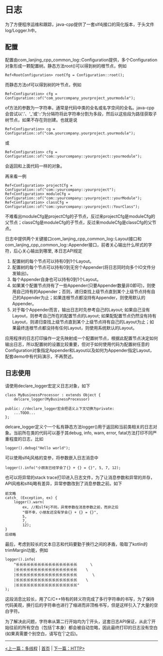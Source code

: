 # 日志 #

为了方便程序运维和跟踪，java-cpp提供了一套slf4j接口的简化版本，于头文件log/Logger.h中。

## 配置 ##

配置由com_lanjing_cpp_common_log::Configuration提供，多个Configuration对象形成一颗配置树。静态方法root()可以得到树的根节点，例如

    Ref<RootConfiguration> rootCfg = Configuration::root();
    
而静态方法of可以得到树的叶节点，例如

    Ref<Configuration> cfg = Configuration::of("com_yourcompany_yourproject_yourmodule");
    
of方法的参数为一字符串，通常是代码中类的全名或名字空间的全名。java-cpp会尝试以‘.’、‘_’或‘::’为分隔符将此字符串分割为多段，然后以这些段为路径获取子树节点，如果不存在则创建。也就是说

    Ref<Configuration> cg = Configuration::of("com.yourcompany.yourproject.yourmodule");
    
或

    Ref<Configuration> cfg = Configuration::of("com::yourcompany::yourproject::yourmodule");

会返回和上面代码一样的对象。

再来看一例

    Ref<Configuration> projectCfg = Configuration::of("com::yourcompany::yourproject");
    Ref<Configuration> moduleCfg = Configuration::of("com::yourcompany::yourproject::yourModule");
    Ref<Configuration> classCfg = Configuration::of("com::yourcompany::yourproject::YourClass");
    
不难看出moduleCfg是projectCfg的子节点，反过来projectCfg是moduleCfg的父节点；classCfg是moduleCfg的子节点，反过来moduleCfg是classCfg的父节点。

日志中提供两个关键接口com_lanjing_cpp_common_log::Layout接口和com_lanjing_cpp_common_log::Appender接口，前者关心输出什么样式的字符，后心关心输出到哪里, 本日志API规定

1. 配置树的每个节点可以持有0到1个Layout。
2. 配置树的每个节点可以持有0到无穷个Appender(将日志同时向多个IO文件分发输出)。
3. 每个Appender自身也可以持有0到1个Layout。
4. 如果某个配置节点持有了一些Appender(只要Appender数量非0即可)，则使用自己持有的Appender；否则，递归查找上级节点直到某个上级节点持有自己的Appender为止；如果连根节点都没持有Appender，则使用默认的Appender。
5. 对于每个Appender而言，输出日志时先参考自己的Layout; 如果自己没有Layout，则参考自己所在的配置节点的Layout; 如果配配置节点仍然没有持有Layout，则递归查找上级节点直到某个上级节点持有自己的Layout为止；如果最终连根节点都没持有任何Layout，则使用系统默认的Layout。

应用程序的日志打印操作一定先映射成一个配置树节点，根据此配置节点决定如何输出日志，所以配置树的设置比较重要，但对于如何使用代码为配置树任意的Configuration对象指定Appender和Layout以及如何为Appender指定Layout，配套demo中有代码演示，不再赘述。

## 日志使用 ##

请使用declare_logger宏定义日志对象，如下

    class MyBusinessProcessor : extends Object {
        delcare_logger(MyBusinessProcessor)
        
    public: //declare_logger宏会把语义上下文切换为private:
        ...TODO...
    };
    
delcare_logger定义个一个私有静态方法logger()用于返回和当前类相关的日志对象。当前所在类的代码可以基于其debug, info, warn, error, fatal方法打印不同严重程度的日志，比如

    logger().debug("Hello world");

可以使用slf4j风格的变参，将参数嵌入日志消息中

    logger().info("小朋友已经学会了{} + {} = {}", 5, 7, 12);
    
也可以将异常的stack trace打印进入日志文件，为了让消息参数和异常的并存，API风格和slf4j略有差异，异常参数改到了消息参数之前。如下

    前文略
    catch_ (Exception, ex) {
        logger().warn(
            ex, //和slf4j不同，异常参数在消息参数之前，而非之后 
            "很不幸，小朋友还没有学会{} + {} = {}", 
            5, 
            7, 
            12);
    }
    后续略
    
最后，考虑到较长的文本日志和代码要勤于换行之间的矛盾，吸取了kotlin的trimMargin功能，例如
    
    logger().info(
        "长长长长长长长长长长长长长长长长长      \
        |长长长长长长长长长长长长长长长长长    \
        |长长长长长长长长长长长长长长长长长       \
        |长长长长长长长长长长长长长长长长长    \
        |长长长长长长长长长长长长长长长长长"
    );

这段消息比较长，用了C/C++特有的转义符完成了多行字符串的书写，为了保持代码美观，换行后的字符串也进行了缩进而非顶格书写，但是这样引入了大量的空白字符。

为了解决此问题，字符串从第二行开始均为'|'开头，这套日志API保证，从此'|'开始往前的所有空白（包括'|'本身）都会被自动忽略，因此最终打印的日志没有空白(如果真需要个别空白，请写在'|'之后)。


----------

[<上一篇：多线程](./threading.md) | [首页](..) | [下一篇：HTTP>](./http.md)

